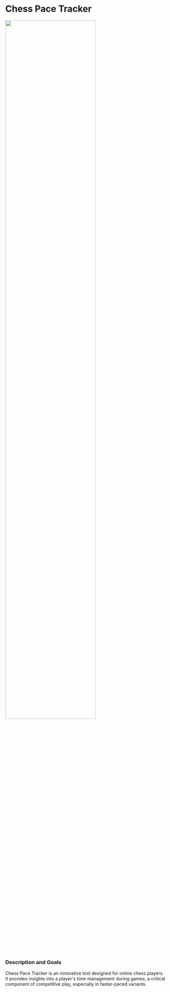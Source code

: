 # Chess Pace Tracker

<img src="https://github.com/user-attachments/assets/ee70fe19-dc85-4f54-9f33-85604e60b158" width=75% height=75%>

### Description and Goals
Chess Pace Tracker is an innovative tool designed for online chess players. 
It provides insights into a player's time management during games, a critical component of competitive play, especially in faster-paced variants.
